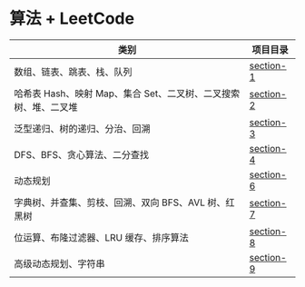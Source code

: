 # 算法 + LeetCode

| 类别                                                            | 项目目录           |
| --------------------------------------------------------------- | ------------------ |
| 数组、链表、跳表、栈、队列                                      | [section-1](section-1) |
| 哈希表 Hash、映射 Map、集合 Set、二叉树、二叉搜索树、堆、二叉堆 | [section-2](section-2) |
| 泛型递归、树的递归、分治、回溯                                  | [section-3](section-3) |
| DFS、BFS、贪心算法、二分查找                                    | [section-4](section-4) |
| 动态规划                                                        | [section-6](section-6) |
| 字典树、并查集、剪枝、回溯、双向 BFS、AVL 树、红黑树            | [section-7](section-7) |
| 位运算、布隆过滤器、LRU 缓存、排序算法                          | [section-8](section-8) |
| 高级动态规划、字符串                                            | [section-9](section-9) |
